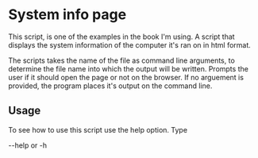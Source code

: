 # System info page

This script, is one of the examples in the book I'm using.
A script that displays the system information of the computer it's ran on in html format.

The scripts takes the name of the file as command line arguments, to determine the file name into which the output will be written.
Prompts the user if it should open the page or not on the browser.
If no arguement is provided, the program places it's output on the command line.

## Usage

To see how to use this script use the help option. Type

<programname> --help or <programname> -h
